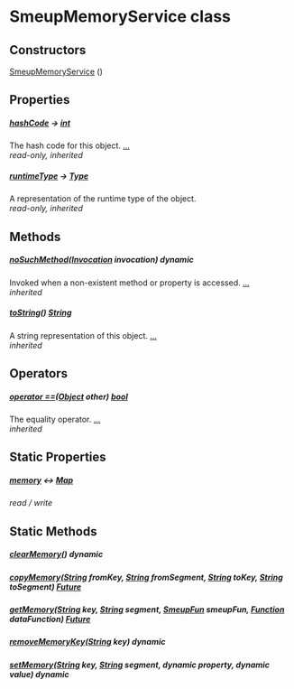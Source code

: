 


# SmeupMemoryService class












## Constructors

[SmeupMemoryService](../smeup_services_smeup_memory_service/SmeupMemoryService/SmeupMemoryService.md) ()

    


## Properties

##### [hashCode](https://api.flutter.dev/flutter/dart-core/Object/hashCode.html) &#8594; [int](https://api.flutter.dev/flutter/dart-core/int-class.html)



The hash code for this object. [...](https://api.flutter.dev/flutter/dart-core/Object/hashCode.html)  
_read-only, inherited_



##### [runtimeType](https://api.flutter.dev/flutter/dart-core/Object/runtimeType.html) &#8594; [Type](https://api.flutter.dev/flutter/dart-core/Type-class.html)



A representation of the runtime type of the object.   
_read-only, inherited_




## Methods

##### [noSuchMethod](https://api.flutter.dev/flutter/dart-core/Object/noSuchMethod.html)([Invocation](https://api.flutter.dev/flutter/dart-core/Invocation-class.html) invocation) dynamic



Invoked when a non-existent method or property is accessed. [...](https://api.flutter.dev/flutter/dart-core/Object/noSuchMethod.html)  
_inherited_



##### [toString](https://api.flutter.dev/flutter/dart-core/Object/toString.html)() [String](https://api.flutter.dev/flutter/dart-core/String-class.html)



A string representation of this object. [...](https://api.flutter.dev/flutter/dart-core/Object/toString.html)  
_inherited_




## Operators

##### [operator ==](https://api.flutter.dev/flutter/dart-core/Object/operator_equals.html)([Object](https://api.flutter.dev/flutter/dart-core/Object-class.html) other) [bool](https://api.flutter.dev/flutter/dart-core/bool-class.html)



The equality operator. [...](https://api.flutter.dev/flutter/dart-core/Object/operator_equals.html)  
_inherited_




## Static Properties

##### [memory](../smeup_services_smeup_memory_service/SmeupMemoryService/memory.md) &#8596; [Map](https://api.flutter.dev/flutter/dart-core/Map-class.html)



   
_read / write_




## Static Methods

##### [clearMemory](../smeup_services_smeup_memory_service/SmeupMemoryService/clearMemory.md)() dynamic



   




##### [copyMemory](../smeup_services_smeup_memory_service/SmeupMemoryService/copyMemory.md)([String](https://api.flutter.dev/flutter/dart-core/String-class.html) fromKey, [String](https://api.flutter.dev/flutter/dart-core/String-class.html) fromSegment, [String](https://api.flutter.dev/flutter/dart-core/String-class.html) toKey, [String](https://api.flutter.dev/flutter/dart-core/String-class.html) toSegment) [Future](https://api.flutter.dev/flutter/dart-async/Future-class.html)



   




##### [getMemory](../smeup_services_smeup_memory_service/SmeupMemoryService/getMemory.md)([String](https://api.flutter.dev/flutter/dart-core/String-class.html) key, [String](https://api.flutter.dev/flutter/dart-core/String-class.html) segment, [SmeupFun](../smeup_models_smeup_fun/SmeupFun-class.md) smeupFun, [Function](https://api.flutter.dev/flutter/dart-core/Function-class.html) dataFunction) [Future](https://api.flutter.dev/flutter/dart-async/Future-class.html)



   




##### [removeMemoryKey](../smeup_services_smeup_memory_service/SmeupMemoryService/removeMemoryKey.md)([String](https://api.flutter.dev/flutter/dart-core/String-class.html) key) dynamic



   




##### [setMemory](../smeup_services_smeup_memory_service/SmeupMemoryService/setMemory.md)([String](https://api.flutter.dev/flutter/dart-core/String-class.html) key, [String](https://api.flutter.dev/flutter/dart-core/String-class.html) segment, dynamic property, dynamic value) dynamic



   










